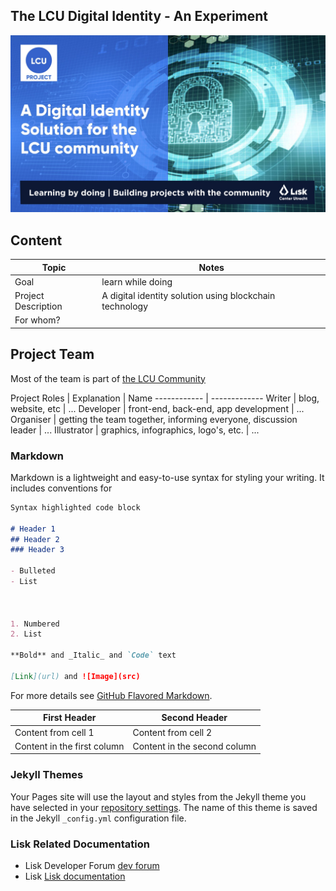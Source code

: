 ## The LCU Digital Identity - An Experiment

![GitHub Logo](/images/logo.jpeg)


## Content
Topic | Notes
------------ | -------------
Goal | learn while doing
Project Description | A digital identity solution using blockchain technology
For whom? |


## Project Team
Most of the team is part of [the LCU Community](https://www.liskcenter.io/community/)

Project Roles | Explanation | Name
------------ | -------------
Writer | blog, website, etc | ...
Developer | front-end, back-end, app development | ...
Organiser | getting the team together, informing everyone, discussion leader | ...
Illustrator | graphics, infographics, logo's, etc. | ... 



### Markdown

Markdown is a lightweight and easy-to-use syntax for styling your writing. It includes conventions for

```markdown
Syntax highlighted code block

# Header 1
## Header 2
### Header 3

- Bulleted
- List



1. Numbered
2. List

**Bold** and _Italic_ and `Code` text

[Link](url) and ![Image](src)
```

For more details see [GitHub Flavored Markdown](https://guides.github.com/features/mastering-markdown/).


First Header | Second Header
------------ | -------------
Content from cell 1 | Content from cell 2
Content in the first column | Content in the second column

### Jekyll Themes

Your Pages site will use the layout and styles from the Jekyll theme you have selected in your [repository settings](https://github.com/jurrem/jurrem.github.com/settings). The name of this theme is saved in the Jekyll `_config.yml` configuration file.

### Lisk Related Documentation
- Lisk Developer Forum [dev forum](https://dev.lisk.io/)
- Lisk  [Lisk documentation](https://lisk.io/documentation/lisk-sdk/index.html)
